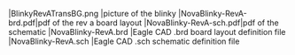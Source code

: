 |BlinkyRevATransBG.png  |picture of the blinky
|NovaBlinky-RevA-brd.pdf|pdf of the rev a board layout
|NovaBlinky-RevA-sch.pdf|pdf of the schematic
|NovaBlinky-RevA.brd    |Eagle CAD .brd board layout definition file
|NovaBlinky-RevA.sch    |Eagle CAD .sch schematic definition file
